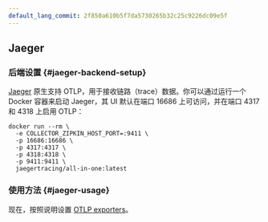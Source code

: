 ```yaml
---
default_lang_commit: 2f850a610b5f7da5730265b32c25c9226dc09e5f
---
```


## Jaeger

### 后端设置 {#jaeger-backend-setup}

[Jaeger](https://www.jaegertracing.io/) 原生支持 OTLP，用于接收链路（trace）数据。你可以通过运行一个 Docker 容器来启动 Jaeger，其 UI 默认在端口 16686 上可访问，并在端口 4317 和 4318 上启用 OTLP：

```shell
docker run --rm \
  -e COLLECTOR_ZIPKIN_HOST_PORT=:9411 \
  -p 16686:16686 \
  -p 4317:4317 \
  -p 4318:4318 \
  -p 9411:9411 \
  jaegertracing/all-in-one:latest
```

### 使用方法 {#jaeger-usage}

现在，按照说明设置 [OTLP exporters](#otlp-dependencies)。
